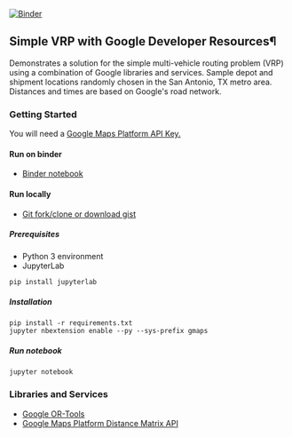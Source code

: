 [![Binder](https://mybinder.org/badge_logo.svg)](https://mybinder.org/v2/gist/hollemawoolpert/612b51f5a489d276a4240f298a3cc9ed/master)

## Simple VRP with Google Developer Resources¶
Demonstrates a solution for the simple multi-vehicle routing problem (VRP) using a combination of Google libraries and services.
Sample depot and shipment locations randomly chosen in the San Antonio, TX metro area.  Distances and times are based on Google's road network.

### Getting Started
You will need a [Google Maps Platform API Key.](https://developers.google.com/maps/gmp-get-started)

#### Run on binder
- [Binder notebook](https://mybinder.org/v2/gist/hollemawoolpert/612b51f5a489d276a4240f298a3cc9ed/master)

#### Run locally
- [Git fork/clone or download gist](https://help.github.com/en/articles/forking-and-cloning-gists)

##### Prerequisites
* Python 3 environment
* JupyterLab
```
pip install jupyterlab
```

##### Installation
```
pip install -r requirements.txt
jupyter nbextension enable --py --sys-prefix gmaps
```
##### Run notebook
```
jupyter notebook
```

### Libraries and Services

* [Google OR-Tools](https://developers.google.com/optimization/routing/vrp)
* [Google Maps Platform Distance Matrix API](https://developers.google.com/maps/documentation/distance-matrix/start)